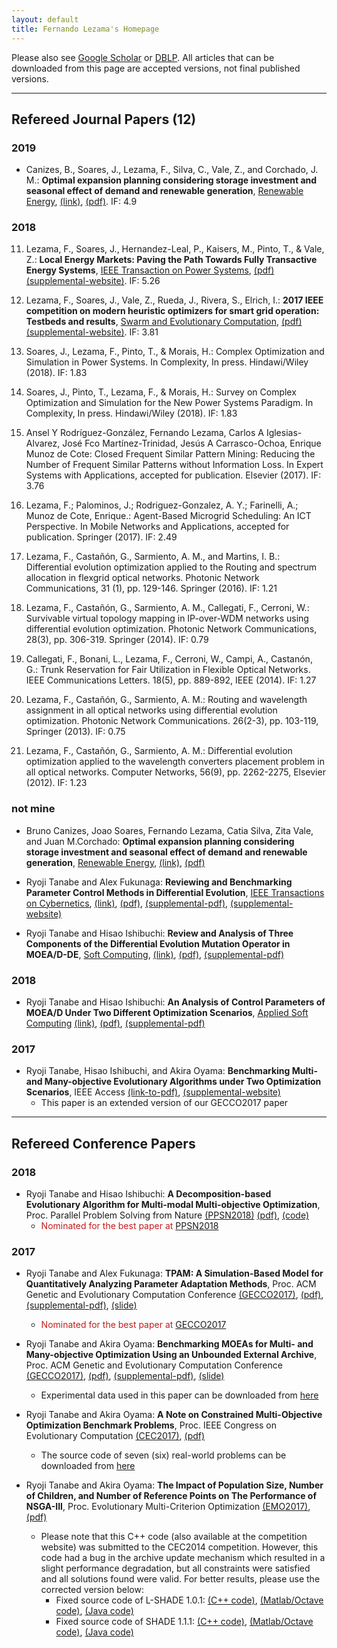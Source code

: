 ```yaml
---
layout: default
title: Fernando Lezama's Homepage
---
```


Please also see [Google Scholar](https://scholar.google.com/citations?user=LIpiLCoAAAAJ&hl=es) or [DBLP](https://dblp.uni-trier.de/pers/hd/l/Lezama:Fernando). All articles that can be downloaded from this page are accepted versions, not final published versions.

---

## Refereed Journal Papers (12)

### 2019

* Canizes, B., Soares, J., Lezama, F., Silva, C., Vale, Z., and Corchado, J. M.: **Optimal expansion planning considering storage investment and seasonal effect of demand and renewable generation**, [Renewable Energy](https://www.sciencedirect.com/science/article/pii/S0960148119301508), [(link)](https://www.sciencedirect.com/science/article/pii/S0960148119301508), [(pdf)](pdf/bc-RENE2019.pdf). IF: 4.9

### 2018

11. Lezama, F., Soares, J., Hernandez-Leal, P., Kaisers, M., Pinto, T., & Vale, Z.: **Local Energy Markets: Paving the Path Towards Fully Transactive Energy Systems**, [IEEE Transaction on Power Systems](https://ieeexplore.ieee.org/abstract/document/8411502), [(pdf)](pdf/flc-TPWRS2018.pdf)[(supplemental-website)](http://www.gecad.isep.ipp.pt/ies/public-data/ites). IF: 5.26

10. Lezama, F., Soares, J., Vale, Z., Rueda, J., Rivera, S., Elrich, I.: **2017 IEEE competition on modern heuristic optimizers for smart grid operation: Testbeds and results**, [Swarm and Evolutionary Computation](https://www.sciencedirect.com/science/article/pii/S2210650218300592), [(pdf)](pdf/flc-SWEVO2018.pdf)[(supplemental-website)](http://sites.ieee.org/psace-mho/2017-smart-grid-operation-problems-competition-panel/). IF: 3.81

10. Soares, J., Lezama, F., Pinto, T., & Morais, H.: Complex Optimization and Simulation in Power Systems. In Complexity, In press. Hindawi/Wiley (2018). IF: 1.83

9. Soares, J., Pinto, T., Lezama, F., & Morais, H.: Survey on Complex Optimization and Simulation for the New Power Systems Paradigm. In Complexity, In press. Hindawi/Wiley (2018). IF: 1.83

7. Ansel Y Rodríguez-González, Fernando Lezama, Carlos A Iglesias-Alvarez, José Fco Martínez-Trinidad, Jesús A Carrasco-Ochoa, Enrique Munoz de Cote: Closed Frequent Similar Pattern Mining: Reducing the Number of Frequent Similar Patterns without Information Loss. In Expert Systems with Applications, accepted for publication. Elsevier (2017). IF: 3.76

6. Lezama, F.; Palominos, J.; Rodriguez-Gonzalez, A. Y.; Farinelli, A.; Munoz de Cote, Enrique.: Agent-Based Microgrid Scheduling: An ICT Perspective. In Mobile Networks and Applications, accepted for publication. Springer (2017). IF: 2.49

5. Lezama, F., Castañón, G., Sarmiento, A. M., and Martins, I. B.: Differential evolution optimization applied to the Routing and spectrum allocation in flexgrid optical networks. Photonic Network Communications, 31 (1), pp. 129-146. Springer (2016). IF: 1.21

4. Lezama, F., Castañón, G., Sarmiento, A. M., Callegati, F., Cerroni, W.: Survivable virtual topology mapping in IP-over-WDM networks using differential evolution optimization. Photonic Network Communications, 28(3), pp. 306-319. Springer (2014). IF: 0.79

3. Callegati, F., Bonani, L., Lezama, F., Cerroni, W., Campi, A., Castanón, G.: Trunk Reservation for Fair Utilization in Flexible Optical Networks. IEEE Communications Letters. 18(5), pp. 889-892, IEEE (2014). IF: 1.27

2. Lezama, F., Castañón, G., Sarmiento, A. M.: Routing and wavelength assignment in all optical networks using differential evolution optimization. Photonic Network Communications. 26(2-3), pp. 103-119, Springer (2013). IF: 0.75

1. Lezama, F., Castañón, G., Sarmiento, A. M.: Differential evolution optimization applied to the wavelength converters placement problem in all optical networks. Computer Networks, 56(9), pp. 2262-2275, Elsevier (2012). IF: 1.23

### not mine

* Bruno Canizes, Joao Soares, Fernando Lezama, Catia Silva, Zita Vale, and Juan M.Corchado: **Optimal expansion planning considering storage investment and seasonal effect of demand and renewable generation**, [Renewable Energy](https://www.sciencedirect.com/science/article/pii/S0960148119301508), [(link)](https://www.sciencedirect.com/science/article/pii/S0960148119301508), [(pdf)](pdf/bc-RENE2019.pdf)

* Ryoji Tanabe and Alex Fukunaga: **Reviewing and Benchmarking Parameter Control Methods in Differential Evolution**, [IEEE Transactions on Cybernetics](https://ieeexplore.ieee.org/xpl/RecentIssue.jsp?punumber=6221036), [(link)](https://ieeexplore.ieee.org/document/8626758), [(pdf)](pdf/tf-tcyb2018.pdf), [(supplemental-pdf)](pdf/tf-tcyb2018-supp.pdf), [(supplemental-website)](https://sites.google.com/view/pcmde/)

* Ryoji Tanabe and Hisao Ishibuchi: **Review and Analysis of Three Components of the Differential Evolution Mutation Operator in MOEA/D-DE**, [Soft Computing](https://link.springer.com/journal/500), [(link)](https://link.springer.com/article/10.1007%2Fs00500-019-03842-6), [(pdf)](pdf/ti-soco2019.pdf), [(supplemental-pdf)](pdf/ti-soco2019-supp.pdf)

### 2018

* Ryoji Tanabe and Hisao Ishibuchi: **An Analysis of Control Parameters of MOEA/D Under Two Different Optimization Scenarios**, [Applied Soft Computing](https://www.journals.elsevier.com/applied-soft-computing/) [(link)](https://www.sciencedirect.com/science/article/pii/S1568494618302771), [(pdf)](pdf/ti-moead-asoc18.pdf), [(supplemental-pdf)](pdf/ti-moead-asoc18-supp.pdf)

### 2017 

* Ryoji Tanabe, Hisao Ishibuchi, and Akira Oyama: **Benchmarking Multi- and Many-objective Evolutionary Algorithms under Two Optimization Scenarios**, IEEE Access [(link-to-pdf)](http://ieeexplore.ieee.org/document/8031325/), [(supplemental-website)](https://sites.google.com/site/benchmarkingmoeas/)
   * This paper is an extended version of our GECCO2017 paper

---

## Refereed Conference Papers

### 2018

*  Ryoji Tanabe and Hisao Ishibuchi: **A Decomposition-based Evolutionary Algorithm for Multi-modal Multi-objective Optimization**, Proc. Parallel Problem Solving from Nature [(PPSN2018)](http://ppsn2018.dei.uc.pt/) [(pdf)](pdf/ti-moeadad-ppsn18.pdf), [(code)](code/moeadad-1.0.tar.gz)
   * <span style="color:#C31D1D;">Nominated for the best paper at [PPSN2018](http://ppsn2018.dei.uc.pt/)</span> 

### 2017 

*  Ryoji Tanabe and Alex Fukunaga: **TPAM: A Simulation-Based Model for Quantitatively Analyzing Parameter Adaptation Methods**, Proc. ACM Genetic and Evolutionary Computation Conference [(GECCO2017)](http://gecco-2017.sigevo.org/), [(pdf)](pdf/tf-gecco2017.pdf), [(supplemental-pdf)](pdf/tf-gecco2017-supp.pdf), [(slide)](pdf/tf-gecco2017-slide.pdf)
   * <span style="color:#C31D1D;">Nominated for the best paper at [GECCO2017](http://gecco-2017.sigevo.org/)</span> 

* Ryoji Tanabe and Akira Oyama: **Benchmarking MOEAs for Multi- and Many-objective Optimization Using an Unbounded External Archive**, Proc. ACM Genetic and Evolutionary Computation Conference [(GECCO2017)](http://gecco-2017.sigevo.org/), [(pdf)](pdf/to-gecco2017.pdf), [(supplemental-pdf)](pdf/to-gecco2017-supp.pdf), [(slide)](pdf/to-gecco2017-slide.pdf)
  * Experimental data used in this paper can be downloaded from [here](https://sites.google.com/site/benchmarkingmoeas/)

* Ryoji Tanabe and Akira Oyama: **A Note on Constrained Multi-Objective Optimization Benchmark Problems**, Proc. IEEE Congress on Evolutionary Computation [(CEC2017)](http://www.cec2017.org/), [(pdf)](pdf/to-cec2017.pdf)
  * The source code of seven (six) real-world problems can be downloaded from [here](code/jmetal-rwlps.zip)

* Ryoji Tanabe and Akira Oyama: **The Impact of Population Size, Number of Children, and Number of Reference Points on The Performance of NSGA-III**, Proc. Evolutionary Multi-Criterion Optimization [(EMO2017)](http://www.emo2017.org/), [(pdf)](pdf/to-emo2017.pdf)
  

  * Please note that this C++ code (also available at the competition website) was submitted to the CEC2014 competition. However, this code had a bug in the archive update mechanism which resulted in a slight performance degradation, but all constraints were satisfied and all solutions found were valid. For better results, please use the corrected version below:
    * Fixed source code of L-SHADE 1.0.1: [(C++ code)](code/LSHADE1.0.1_CEC2014.zip), [(Matlab/Octave code)](code/LSHADE1.0.1_CEC2014_Octave-Matlab.zip), [(Java code)](code/LSHADE1.0.1_CEC2014_Java.zip)
    * Fixed source code of SHADE 1.1.1: [(C++ code)](code/SHADE1.1.1_CEC2014_c++.zip), [(Matlab/Octave code)](code/SHADE1.1.1_CEC2014_Matlab_Octave.zip), [(Java code)](code/SHADE1.1.1_CEC2014_Java.zip)
